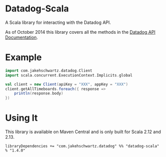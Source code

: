 # Datadog-Scala

A Scala library for interacting with the Datadog API.

As of October 2014 this library covers all the methods in the [Datadog API Documentation](http://docs.datadoghq.com/api/).

# Example

```scala
import com.jakehschwartz.datadog.Client
import scala.concurrent.ExecutionContext.Implicits.global

val client = new Client(apiKey = "XXX", appKey = "XXX")
client.getAllTimeboards.foreach({ response =>
    println(response.body)
})
```

# Using It

This library is available on Maven Central and is only built for Scala 2.12 and 2.13.

```
libraryDependencies += "com.jakehschwartz.datadog" %% "datadog-scala" % "1.4.0"
```
